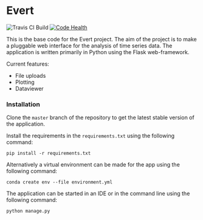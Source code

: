 # Evert

![Travis CI Build](https://travis-ci.org/evert-platform/evertbase.svg?branch=evertdevelop "Travis CI Build")
[![Code Health](https://landscape.io/github/evert-platform/evertbase/evertdevelop/landscape.svg?style=flat)](https://landscape.io/github/evert-platform/evertbase/evertdevelop)

This is the base code for the Evert project. The aim of the project is to make a
pluggable web interface for the analysis of time series data.
The application is written primarily in Python using the Flask web-framework.

Current features:
* File uploads
* Plotting
* Dataviewer


### Installation
Clone the `master` branch of the repository to get the latest stable version of the application.

Install the requirements in the `requirements.txt` using the following command:

`pip install -r requirements.txt`

Alternatively a virtual environment can be made for the app using the following command:

`conda create env --file environment.yml`

The application can be started in an IDE or in the command line using the following command:

`python manage.py`


